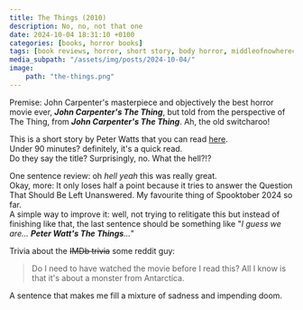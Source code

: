 ```yaml
---
title: The Things (2010)
description: No, no, not that one
date: 2024-10-04 18:31:10 +0100
categories: [books, horror books]
tags: [book reviews, horror, short story, body horror, middleofnowherecore, featuring a dog, spooktober 2024, john carpenter's, ñam ñam qué rico, they don't say the title]
media_subpath: "/assets/img/posts/2024-10-04/"
image:
    path: "the-things.png"
---
```

<span class="reviewsection">Premise: </span> John Carpenter's masterpiece and objectively the best horror movie ever, ***John Carpenter's The Thing***, but told from the perspective of The Thing, from ***John Carpenter's The Thing***. Ah, the old switcharoo!

This is a short story by Peter Watts that you can read [here](https://clarkesworldmagazine.com/watts_01_10/).<br/>
<span class="reviewsection">Under 90 minutes?</span> definitely, it's a quick read.<br/>
<span class="reviewsection">Do they say the title?</span> Surprisingly, no. What the hell?!?

<span class="reviewsection">One sentence review:</span> oh *hell yeah* this was really great.<br/>
<span class="reviewsection">Okay, more:</span> It only loses half a point because it tries to answer the Question That Should Be Left Unanswered. My favourite thing of Spooktober 2024 so far.<br/>
<span class="reviewsection">A simple way to improve it:</span> well, not trying to relitigate this but instead of finishing like that, the last sentence should be something like "*I guess we are... **Peter Watt's The Things**...*"

<span class="reviewsection">Trivia about the ~~IMDb trivia~~ some reddit guy:</span>
> Do I need to have watched the movie before I read this? All I know is that it's about a monster from Antarctica.

A sentence that makes me fill a mixture of sadness and impending doom.